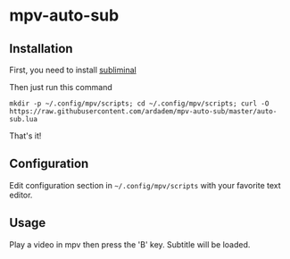# mpv-auto-sub

## Installation

First, you need to install [subliminal](https://github.com/Diaoul/subliminal)

Then just run this command

```
mkdir -p ~/.config/mpv/scripts; cd ~/.config/mpv/scripts; curl -O https://raw.githubusercontent.com/ardadem/mpv-auto-sub/master/auto-sub.lua
```

That's it!

## Configuration

Edit configuration section in `~/.config/mpv/scripts` with your favorite text editor.

## Usage

Play a video in mpv then press the 'B' key. Subtitle will be loaded.

